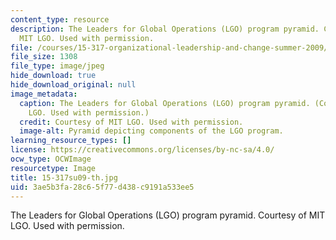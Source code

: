 ```yaml
---
content_type: resource
description: The Leaders for Global Operations (LGO) program pyramid. Courtesy of
  MIT LGO. Used with permission.
file: /courses/15-317-organizational-leadership-and-change-summer-2009/3ae5b3fa28c65f77d438c9191a533ee5_15-317su09-th.jpg
file_size: 1308
file_type: image/jpeg
hide_download: true
hide_download_original: null
image_metadata:
  caption: The Leaders for Global Operations (LGO) program pyramid. (Courtesy of MIT
    LGO. Used with permission.)
  credit: Courtesy of MIT LGO. Used with permission.
  image-alt: Pyramid depicting components of the LGO program.
learning_resource_types: []
license: https://creativecommons.org/licenses/by-nc-sa/4.0/
ocw_type: OCWImage
resourcetype: Image
title: 15-317su09-th.jpg
uid: 3ae5b3fa-28c6-5f77-d438-c9191a533ee5
---
```

The Leaders for Global Operations (LGO) program pyramid. Courtesy of MIT LGO. Used with permission.